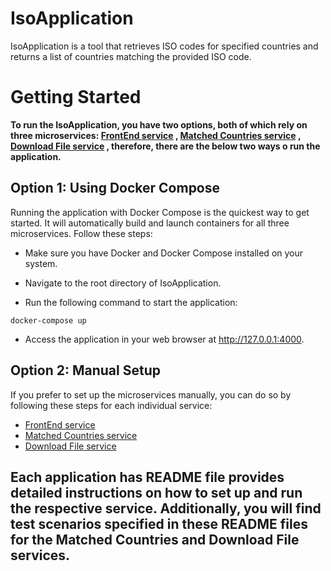 # IsoApplication
IsoApplication is a tool that retrieves ISO codes for specified countries and returns a list of countries matching the provided ISO code.

# Getting Started
**To run the IsoApplication, you have two options, both of which rely on three microservices: [FrontEnd service](https://github.com/mkdadche/IsoApplication/tree/main/applications/FrontEndApplication) , [Matched Countries service](https://github.com/mkdadche/IsoApplication/tree/main/applications/MatchedCountriesApplication) , [Download File service](https://github.com/mkdadche/IsoApplication/tree/main/applications/DownloadFileApplication) , therefore, there are the below two ways o run the application.**

## Option 1: Using Docker Compose
Running the application with Docker Compose is the quickest way to get started. It will automatically build and launch containers for all three microservices. Follow these steps:

* Make sure you have Docker and Docker Compose installed on your system.

* Navigate to the root directory of IsoApplication.

* Run the following command to start the application:
 ```
docker-compose up
```

* Access the application in your web browser at http://127.0.0.1:4000.

## Option 2: Manual Setup
If you prefer to set up the microservices manually, you can do so by following these steps for each individual service:
* [FrontEnd service](https://github.com/mkdadche/IsoApplication/tree/main/applications/FrontEndApplication)
* [Matched Countries service](https://github.com/mkdadche/IsoApplication/tree/main/applications/MatchedCountriesApplication)
* [Download File service](https://github.com/mkdadche/IsoApplication/tree/main/applications/DownloadFileApplication)

## **Each application has README file provides detailed instructions on how to set up and run the respective service. Additionally, you will find test scenarios specified in these README files for the Matched Countries and Download File services.**